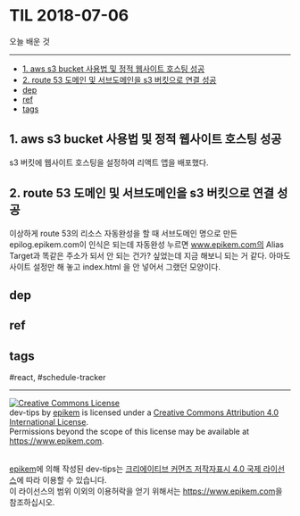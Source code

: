 # TIL 2018-07-06

오늘 배운 것

--------------------------


- [1. aws s3 bucket 사용법 및 정적 웹사이트 호스팅 성공](#1-aws-s3-bucket-사용법-및-정적-웹사이트-호스팅-성공)
- [2. route 53 도메인 및 서브도메인을 s3 버킷으로 연결 성공](#2-route-53-도메인-및-서브도메인을-s3-버킷으로-연결-성공)
- [dep](#dep)
- [ref](#ref)
- [tags](#tags)
## 1. aws s3 bucket 사용법 및 정적 웹사이트 호스팅 성공
s3 버킷에 웹사이트 호스팅을 설정하여 리액트 앱을 배포했다.

## 2. route 53 도메인 및 서브도메인을 s3 버킷으로 연결 성공
이상하게 route 53의 리소스 자동완성을 할 때 서브도메인 명으로 만든 epilog.epikem.com이 인식은 되는데 자동완성 누르면 www.epikem.com의 Alias Target과 똑같은 주소가 되서 안 되는 건가? 싶었는데 지금 해보니 되는 거 같다. 아마도 사이트 설정만 해 놓고 index.html 을 안 넣어서 그랬던 모양이다.   

## dep

## ref

## tags
  #react, #schedule-tracker



--------------------------


<!-- license start -->

<a rel="license" href="http://creativecommons.org/licenses/by/4.0/"><img alt="Creative Commons License" style="border-width:0" src="https://i.creativecommons.org/l/by/4.0/88x31.png" /></a>
<br /><span xmlns:dct="http://purl.org/dc/terms/" property="dct:title">dev-tips</span> by <a xmlns:cc="http://creativecommons.org/ns#" href="https://www.github.com/epikem/dev-tips" property="cc:attributionName" rel="cc:attributionURL">epikem</a> is licensed under a <a rel="license" href="http://creativecommons.org/licenses/by/4.0/">Creative Commons Attribution 4.0 International License</a>.<br />Permissions beyond the scope of this license may be available at <a xmlns:cc="http://creativecommons.org/ns#" href="https://www.epikem.com" rel="cc:morePermissions">https://www.epikem.com</a>.

<br /><a xmlns:cc="http://creativecommons.org/ns#" href="https://www.github.com/epikem/dev-tips" property="cc:attributionName" rel="cc:attributionURL">epikem</a>에 의해 작성된 <span xmlns:dct="http://purl.org/dc/terms/" property="dct:title">dev-tips</span>는 <a rel="license" href="http://creativecommons.org/licenses/by/4.0/">크리에이티브 커먼즈 저작자표시 4.0 국제 라이선스</a>에 따라 이용할 수 있습니다.<br />이 라이선스의 범위 이외의 이용허락을 얻기 위해서는 <a xmlns:cc="http://creativecommons.org/ns#" href="https://www.epikem.com" rel="cc:morePermissions">https://www.epikem.com</a>을 참조하십시오.

<!-- license end -->
